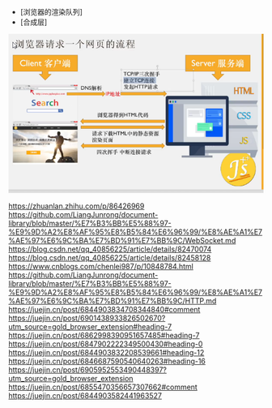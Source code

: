 - [浏览器的渲染队列]
- [合成层]

![img](img\2020-12-04_10-42-09.png)

<https://zhuanlan.zhihu.com/p/86426969>
<https://github.com/LiangJunrong/document-library/blob/master/%E7%B3%BB%E5%88%97-%E9%9D%A2%E8%AF%95%E8%B5%84%E6%96%99/%E8%AE%A1%E7%AE%97%E6%9C%BA%E7%BD%91%E7%BB%9C/WebSocket.md>
<https://blog.csdn.net/qq_40856225/article/details/82470074>
<https://blog.csdn.net/qq_40856225/article/details/82458128>
<https://www.cnblogs.com/chenlei987/p/10848784.html>
<https://github.com/LiangJunrong/document-library/blob/master/%E7%B3%BB%E5%88%97-%E9%9D%A2%E8%AF%95%E8%B5%84%E6%96%99/%E8%AE%A1%E7%AE%97%E6%9C%BA%E7%BD%91%E7%BB%9C/HTTP.md>
<https://juejin.cn/post/6844903834708344840#comment>
<https://juejin.cn/post/6901438933826502670?utm_source=gold_browser_extension#heading-7>
<https://juejin.cn/post/6862998390951657485#heading-7>
<https://juejin.cn/post/6847902222349500430#heading-0>
<https://juejin.cn/post/6844903832208539661#heading-12>
<https://juejin.cn/post/6846687590540640263#heading-16>
<https://juejin.cn/post/6905952553490448397?utm_source=gold_browser_extension>
<https://juejin.cn/post/6855470356657307662#comment>
<https://juejin.cn/post/6844903582441963527>
